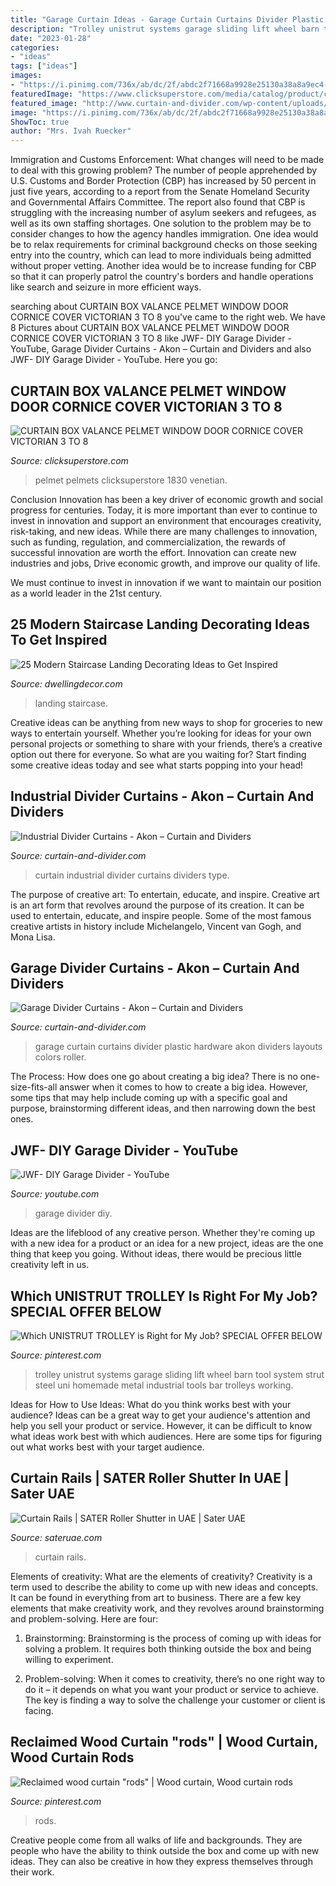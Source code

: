 ```yaml
---
title: "Garage Curtain Ideas - Garage Curtain Curtains Divider Plastic Hardware Akon Dividers Layouts Colors Roller"
description: "Trolley unistrut systems garage sliding lift wheel barn tool system strut steel uni homemade metal industrial tools bar trolleys working"
date: "2023-01-28"
categories:
- "ideas"
tags: ["ideas"]
images:
- "https://i.pinimg.com/736x/ab/dc/2f/abdc2f71668a9928e25130a38a8a9ec4--trolley-my-job.jpg"
featuredImage: "https://www.clicksuperstore.com/media/catalog/product/cache/1/image/650x/040ec09b1e35df139433887a97daa66f/a/f/after_2.jpg"
featured_image: "http://www.curtain-and-divider.com/wp-content/uploads/2012/03/plastic-garage-curtain.jpg"
image: "https://i.pinimg.com/736x/ab/dc/2f/abdc2f71668a9928e25130a38a8a9ec4--trolley-my-job.jpg"
ShowToc: true
author: "Mrs. Ivah Ruecker"
---
```



Immigration and Customs Enforcement: What changes will need to be made to deal with this growing problem?
The number of people apprehended by U.S. Customs and Border Protection (CBP) has increased by 50 percent in just five years, according to a report from the Senate Homeland Security and Governmental Affairs Committee. The report also found that CBP is struggling with the increasing number of asylum seekers and refugees, as well as its own staffing shortages.
One solution to the problem may be to consider changes to how the agency handles immigration. One idea would be to relax requirements for criminal background checks on those seeking entry into the country, which can lead to more individuals being admitted without proper vetting. Another idea would be to increase funding for CBP so that it can properly patrol the country's borders and handle operations like search and seizure in more efficient ways.

	

		
searching about CURTAIN BOX VALANCE PELMET WINDOW DOOR CORNICE COVER VICTORIAN 3 TO 8 you've came to the right web. We have 8 Pictures about CURTAIN BOX VALANCE PELMET WINDOW DOOR CORNICE COVER VICTORIAN 3 TO 8 like JWF- DIY Garage Divider - YouTube, Garage Divider Curtains - Akon – Curtain and Dividers and also JWF- DIY Garage Divider - YouTube. Here you go:
		
    
## CURTAIN BOX VALANCE PELMET WINDOW DOOR CORNICE COVER VICTORIAN 3 TO 8

<img loading=lazy src="https://www.clicksuperstore.com/media/catalog/product/cache/1/image/650x/040ec09b1e35df139433887a97daa66f/a/f/after_2.jpg" onerror="this.onerror=null;this.src='https://tse4.mm.bing.net/th?id=OIP.kW7p-Iv3C53-XGLAPwUTigHaHt&amp;pid=15.1';" alt="CURTAIN BOX VALANCE PELMET WINDOW DOOR CORNICE COVER VICTORIAN 3 TO 8">

_Source: clicksuperstore.com_

>pelmet pelmets clicksuperstore 1830 venetian. 

	

Conclusion
Innovation has been a key driver of economic growth and social progress for centuries. Today, it is more important than ever to continue to invest in innovation and support an environment that encourages creativity, risk-taking, and new ideas.
While there are many challenges to innovation, such as funding, regulation, and commercialization, the rewards of successful innovation are worth the effort. Innovation can create new industries and jobs, Drive economic growth, and improve our quality of life.

We must continue to invest in innovation if we want to maintain our position as a world leader in the 21st century.

    
## 25 Modern Staircase Landing Decorating Ideas To Get Inspired

<img loading=lazy src="https://www.dwellingdecor.com/wp-content/uploads/2016/02/Modern-Stair-Landing-Home-Design-Ideas.jpg" onerror="this.onerror=null;this.src='https://tse4.mm.bing.net/th?id=OIP.QbXZlaBA88zLpyPvLphh1wHaJ3&amp;pid=15.1';" alt="25 Modern Staircase Landing Decorating Ideas to Get Inspired">

_Source: dwellingdecor.com_

>landing staircase. 

	

Creative ideas can be anything from new ways to shop for groceries to new ways to entertain yourself. Whether you’re looking for ideas for your own personal projects or something to share with your friends, there’s a creative option out there for everyone. So what are you waiting for? Start finding some creative ideas today and see what starts popping into your head!

    
## Industrial Divider Curtains - Akon – Curtain And Dividers

<img loading=lazy src="http://curtain-and-divider.com/wp-content/uploads/2010/02/curtain-wall-industrial.jpg" onerror="this.onerror=null;this.src='https://tse4.mm.bing.net/th?id=OIP.gr-HxYUfEW1-S5nQFF2nVgHaFH&amp;pid=15.1';" alt="Industrial Divider Curtains - Akon – Curtain and Dividers">

_Source: curtain-and-divider.com_

>curtain industrial divider curtains dividers type. 

	

The purpose of creative art: To entertain, educate, and inspire.
Creative art is an art form that revolves around the purpose of its creation. It can be used to entertain, educate, and inspire people. Some of the most famous creative artists in history include Michelangelo, Vincent van Gogh, and Mona Lisa.

    
## Garage Divider Curtains - Akon – Curtain And Dividers

<img loading=lazy src="http://www.curtain-and-divider.com/wp-content/uploads/2012/03/plastic-garage-curtain.jpg" onerror="this.onerror=null;this.src='https://tse1.mm.bing.net/th?id=OIP.j2LbEJ8pyiRPZoTQo_cV8wHaFj&amp;pid=15.1';" alt="Garage Divider Curtains - Akon – Curtain and Dividers">

_Source: curtain-and-divider.com_

>garage curtain curtains divider plastic hardware akon dividers layouts colors roller. 

	

The Process: How does one go about creating a big idea?
There is no one-size-fits-all answer when it comes to how to create a big idea. However, some tips that may help include coming up with a specific goal and purpose, brainstorming different ideas, and then narrowing down the best ones.

    
## JWF- DIY Garage Divider - YouTube

<img loading=lazy src="https://i.ytimg.com/vi/kvKdwlr4TA0/maxresdefault.jpg" onerror="this.onerror=null;this.src='https://tse1.mm.bing.net/th?id=OIP.186CcEEVYNpa_P2TDuN2kAHaEK&amp;pid=15.1';" alt="JWF- DIY Garage Divider - YouTube">

_Source: youtube.com_

>garage divider diy. 

	

Ideas are the lifeblood of any creative person. Whether they're coming up with a new idea for a product or an idea for a new project, ideas are the one thing that keep you going. Without ideas, there would be precious little creativity left in us.

    
## Which UNISTRUT TROLLEY Is Right For My Job? SPECIAL OFFER BELOW

<img loading=lazy src="https://i.pinimg.com/736x/ab/dc/2f/abdc2f71668a9928e25130a38a8a9ec4--trolley-my-job.jpg" onerror="this.onerror=null;this.src='https://tse2.mm.bing.net/th?id=OIP.CaSoskO6G2tB0K844VIXcwFNC7&amp;pid=15.1';" alt="Which UNISTRUT TROLLEY is Right for My Job? SPECIAL OFFER BELOW">

_Source: pinterest.com_

>trolley unistrut systems garage sliding lift wheel barn tool system strut steel uni homemade metal industrial tools bar trolleys working. 

	

Ideas for How to Use Ideas: What do you think works best with your audience?
Ideas can be a great way to get your audience's attention and help you sell your product or service. However, it can be difficult to know what ideas work best with which audiences. Here are some tips for figuring out what works best with your target audience.

    
## Curtain Rails | SATER Roller Shutter In UAE | Sater UAE

<img loading=lazy src="http://www.sateruae.com/images/internal-blinds/curtain-rails-1.jpg" onerror="this.onerror=null;this.src='https://tse4.mm.bing.net/th?id=OIP.nNY8szIFGHix4-lhOkSaPwHaEE&amp;pid=15.1';" alt="Curtain Rails | SATER Roller Shutter in UAE | Sater UAE">

_Source: sateruae.com_

>curtain rails. 

	

Elements of creativity: What are the elements of creativity?
Creativity is a term used to describe the ability to come up with new ideas and concepts. It can be found in everything from art to business. There are a few key elements that make creativity work, and they revolves around brainstorming and problem-solving. Here are four:
1. Brainstorming: Brainstorming is the process of coming up with ideas for solving a problem. It requires both thinking outside the box and being willing to experiment.

2. Problem-solving: When it comes to creativity, there’s no one right way to do it – it depends on what you want your product or service to achieve. The key is finding a way to solve the challenge your customer or client is facing.


    
## Reclaimed Wood Curtain &quot;rods&quot; | Wood Curtain, Wood Curtain Rods

<img loading=lazy src="https://i.pinimg.com/originals/4c/d3/fd/4cd3fd3edb2365d00c606dd00e1754ba.jpg" onerror="this.onerror=null;this.src='https://tse2.mm.bing.net/th?id=OIP.0Oelmh9uTNVdxMcTvPC0dwHaJ4&amp;pid=15.1';" alt="Reclaimed wood curtain &quot;rods&quot; | Wood curtain, Wood curtain rods">

_Source: pinterest.com_

>rods. 

	

Creative people come from all walks of life and backgrounds. They are people who have the ability to think outside the box and come up with new ideas. They can also be creative in how they express themselves through their work.

